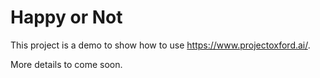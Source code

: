 # Happy or Not

This project is a demo to show how to use https://www.projectoxford.ai/.

More details to come soon.